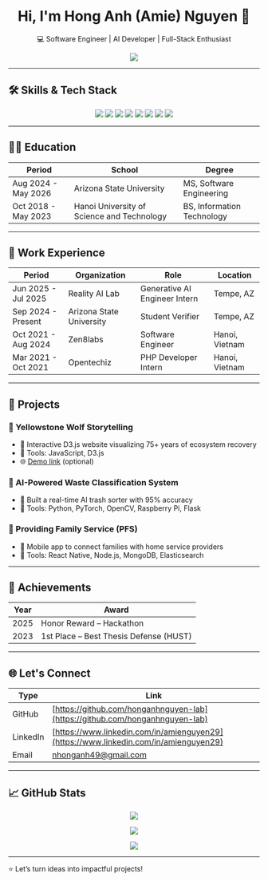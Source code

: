 <h1 align="center">Hi, I'm Hong Anh (Amie) Nguyen 👋</h1>
<p align="center">💻 Software Engineer | AI Developer | Full-Stack Enthusiast</p>

<p align="center">
  <img src="https://readme-typing-svg.herokuapp.com/?lines=AI%20Engineer%20%7C%20Software%20Developer%20%7C%20UX%20Builder;Driven%20by%20impact%20and%20innovation;Let%E2%80%99s%20build%20something%20amazing%20together!&center=true&width=500&height=50">
</p>

---

## 🛠️ Skills & Tech Stack

<p align="center">
  <img src="https://img.shields.io/badge/Python-3776AB?style=for-the-badge&logo=python&logoColor=white"/>
  <img src="https://img.shields.io/badge/JavaScript-F7DF1E?style=for-the-badge&logo=javascript&logoColor=black"/>
  <img src="https://img.shields.io/badge/Java-%23ED8B00.svg?style=for-the-badge&logo=openjdk&logoColor=white"/>
  <img src="https://custom-icon-badges.demolab.com/badge/AWS-%23FF9900.svg?style=for-the-badge&logo=aws&logoColor=white"/>
  <img src="https://img.shields.io/badge/MongoDB-47A248?style=for-the-badge&logo=mongodb&logoColor=white"/>
  <img src="https://img.shields.io/badge/MySQL-4479A1?style=for-the-badge&logo=mysql&logoColor=white"/>
  <img src="https://img.shields.io/badge/MySQL-00758F?style=for-the-badge&logo=mysql&logoColor=white"/>
  <img src="https://img.shields.io/badge/Linux-FCC624?style=for-the-badge&logo=linux&logoColor=black"/>
</p>

---

## 👩‍🎓 Education

| Period | School | Degree |
|--------|--------|--------|
| Aug 2024 - May 2026 | Arizona State University | MS, Software Engineering |
| Oct 2018 - May 2023 | Hanoi University of Science and Technology | BS, Information Technology |

---

## 💼 Work Experience

| Period | Organization | Role | Location |
|--------|--------------|------|----------|
| Jun 2025 - Jul 2025 | Reality AI Lab | Generative AI Engineer Intern | Tempe, AZ |
| Sep 2024 - Present | Arizona State University | Student Verifier | Tempe, AZ |
| Oct 2021 - Aug 2024 | Zen8labs | Software Engineer | Hanoi, Vietnam |
| Mar 2021 - Oct 2021 | Opentechiz | PHP Developer Intern | Hanoi, Vietnam |

---

## 🚀 Projects

### 🔬 Yellowstone Wolf Storytelling
- 🐺 Interactive D3.js website visualizing 75+ years of ecosystem recovery  
- 🔧 Tools: JavaScript, D3.js  
- 🌐 [Demo link](#) (optional)

### 🧠 AI-Powered Waste Classification System
- 🚮 Built a real-time AI trash sorter with 95% accuracy  
- 🔧 Tools: Python, PyTorch, OpenCV, Raspberry Pi, Flask

### 🏡 Providing Family Service (PFS)
- 📱 Mobile app to connect families with home service providers  
- 🔧 Tools: React Native, Node.js, MongoDB, Elasticsearch

---

## 🏅 Achievements

| Year | Award |
|------|-------|
| 2025 | Honor Reward – Hackathon |
| 2023 | 1st Place – Best Thesis Defense (HUST) |

---

## 🌐 Let's Connect

| Type | Link |
|------|------|
| GitHub | [https://github.com/honganhnguyen-lab](https://github.com/honganhnguyen-lab) |
| LinkedIn | [https://www.linkedin.com/in/amienguyen29](https://www.linkedin.com/in/amienguyen29) |
| Email | nhonganh49@gmail.com |

---

## 📈 GitHub Stats

<p align="center">
  <img src="https://github-readme-streak-stats.herokuapp.com?user=honganhnguyen-lab&theme=radical" />
</p>
<p align="center">
  <img src="https://github-readme-stats.vercel.app/api/top-langs/?username=honganhnguyen-lab&layout=compact&theme=radical" />
</p>
<p align="center">
  <img src="https://komarev.com/ghpvc/?username=honganhnguyen-lab&style=flat-square&color=blue" />
</p>

---

⭐ Let’s turn ideas into impactful projects!


<!--
**honganhnguyen-lab/honganhnguyen-lab** is a ✨ _special_ ✨ repository because its `README.md` (this file) appears on your GitHub profile.

Here are some ideas to get you started:

- 🔭 I’m currently working on ...
- 🌱 I’m currently learning ...
- 👯 I’m looking to collaborate on ...
- 🤔 I’m looking for help with ...
- 💬 Ask me about ...
- 📫 How to reach me: ...
- 😄 Pronouns: ...
- ⚡ Fun fact: ...
-->
